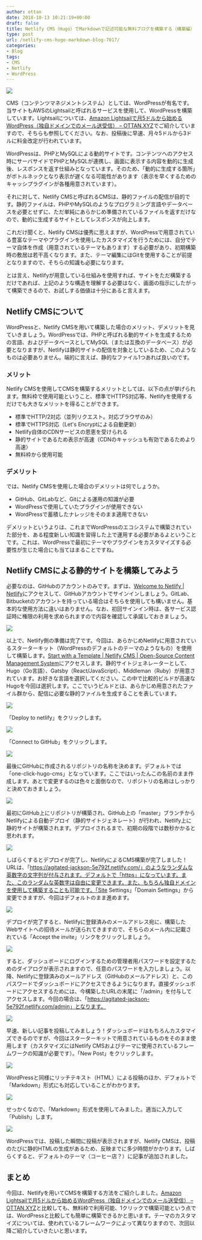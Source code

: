 ```yaml
---
author: ottan
date: 2018-10-13 10:21:19+00:00
draft: false
title: Netlify CMS（Hugo）でMarkdownで記述可能な無料ブログを構築する（構築編）
type: post
url: /netlify-cms-hugo-markdown-blog-7017/
categories:
- Blog
tags:
- CMS
- Netlify
- WordPress
---
```


![](/images/2018/10/181013-5bc19bd103c86.png)






CMS（コンテンツマネジメントシステム）としては、WordPressが有名です。当サイトもAWSのLightsailと呼ばれるサービスを使用して、WordPressを構築しています。Lightsailについては、[Amazon Lightsailで月5ドルから始めるWordPress（独自ドメインでのメール送受信） – OTTAN.XYZ](https://ottan.xyz/aws-lightsail-wordpress-domain-mail-6945/)でご紹介していますので、そちらも参照してください。なお、投稿後に早速、月々5ドルから3ドルに料金改定が行われています。





WordPressは、PHPとMySQLによる動的サイトです。コンテンツへのアクセス時にサーバサイドでPHPとMySQLが連携し、画面に表示する内容を動的に生成後、レスポンスを返す仕組みとなっています。そのため、「動的に生成する箇所」がボトルネックとなり表示が遅くなる可能性があります（表示を早くするためのキャッシプラグインが各種用意されています）。





それに対して、Netlify CMSと呼ばれるCMSは、静的ファイルの配信が目的です。静的ファイルは、PHPやMySQLのようなプログラミング言語やデータベースを必要とせずに、ただ単純にあらかじめ準備されているファイルを返すだけなので、動的に生成するサイトとしてレスポンスが向上します。





これだけ聞くと、Netlify CMSは優秀に思えますが、WordPressで用意されている豊富なテーマやプラグインを使用したカスタマイズを行うためには、自分でテーマ自体を作成（用意されているテーマもあります）する必要があり、初期構築時の敷居は若干高くなります。また、テーマ編集にはGitを使用することが前提となりますので、そちらの知識も必要になります。





とは言え、Netlifyが用意している仕組みを使用すれば、サイトをただ構築するだけであれば、上記のような構造を理解する必要はなく、画面の指示にしたがって構築できるので、お試しする価値は十分にあると言えます。





## Netlify CMSについて





WordPressと、Netlify CMSを用いて構築した場合のメリット、デメリットを見ていきましょう。WordPressでは、PHPと呼ばれる動的サイトを生成するための言語、およびデータベースとしてMySQL（または互換のデータベース）が必要となりますが、Netlifyは静的サイトの配信を対象としているため、このようなものは必要ありません。端的に言えば、静的な<html>ファイル1つあれば良いのです。





### メリット





Netlify CMSを使用してCMSを構築するメリットとしては、以下の点が挙げられます。無料枠で使用可能ということ、標準でHTTPS対応等、Netlifyを使用するだけでも大きなメリットを得ることができます。






  * 標準でHTTP/2対応（並列リクエスト。対応ブラウザのみ）
  * 標準でHTTPS対応（Let's Encryptによる自動更新）
  * Netlify自体のCDNサービスの恩恵を受けられる
  * 静的サイトであるため表示が高速（CDNのキャッシュも有効であるためより高速）
  * 無料枠から使用可能




### デメリット





では、Netlify CMSを使用した場合のデメリットは何でしょうか。






  * GitHub、GitLabなど、Gitによる運用の知識が必要
  * WordPressで使用していたプラグインが使用できない
  * WordPressで蓄積したナレッジをそのまま適用できない




デメリットというよりは、これまでWordPressのエコシステムで構築されていた部分を、ある程度新しい知識を習得した上で運用する必要があるよということです。これは、WordPressで最初にテーマやプラグインをカスタマイズする必要性が生じた場合にも当てはまることですね。





## Netlify CMSによる静的サイトを構築してみよう





必要なのは、GitHubのアカウントのみです。まずは、[Welcome to Netlify | Netlify](https://app.netlify.com/)にアクセスして、GitHubアカウントでサインインしましょう。GitLab、Bitbucketのアカウントを持っている場合はそちらを使用しても構いません。基本的な使用方法に違いはありません。なお、初回サインイン時は、各サービス認証時に権限の利用を求められますので内容を確認して承諾しておきましょう。





![](/images/2018/10/181013-5bc19f0b5c569.png)






以上で、Netlify側の準備は完了です。今回は、あらかじめNetlifyに用意されているスターターキット（WordPressのデフォルトのテーマのようなもの）を使用して構築します。[Start with a Template | Netlify CMS | Open-Source Content Management System](https://www.netlifycms.org/docs/start-with-a-template/)にアクセスします。静的サイトジェネレーターとして、Hugo（Go言語）、Gatsby（React/JavaScript）、Middleman（Ruby）が用意されています。お好きな言語を選択してください。この中で比較的ビルドが高速なHugoを今回は選択します。ここでいうビルドとは、あらかじめ用意されたファイル群から、配信に必要な静的ファイルを生成することを表しています。





![](/images/2018/10/181013-5bc1a06a57e0b.png)






「Deploy to netlify」をクリックします。





![](/images/2018/10/181013-5bc1a246be001.png)






「Connect to GitHub」をクリックします。





![](/images/2018/10/181013-5bc1a2803ebcc.png)






最後にGitHubに作成されるリポジトリの名称を決めます。デフォルトでは「one-click-hugo-cms」となっています。ここではいったんこの名前のまま作成します。あとで変更するのは色々と面倒なので、リポジトリの名称はしっかりと決めておきましょう。





![](/images/2018/10/181013-5bc1a2ff7c429.png)






最初にGitHub上にリポジトリが構築され、GitHub上の「master」ブランチからNetlifyによる自動デプロイ（静的サイトジェネレート）が行われ、Netlify上に静的サイトが構築されます。デプロイされるまで、初期の段階では数秒かかると思われます。





![](/images/2018/10/181013-5bc1a3774d362.png)






しばらくするとデプロイが完了し、NetlifyによるCMS構築が完了しました！URLは、「https://agitated-jackson-5e792f.netlify.com/」のようなランダムな英数字の文字列が付与されます。デフォルトで「https」になっています。また、このランダムな英数字は自由に変更できます。また、もちろん独自ドメインを使用して構築することも可能です。「Site Settings」「Domain Settings」から変更できますが、今回はデフォルトのまま進めます。





![](/images/2018/10/181013-5bc1a4e8a9b74.png)






デプロイが完了すると、Netlifyに登録済みのメールアドレス宛に、構築したWebサイトへの招待メールが送られてきますので、そちらのメール内に記載されている「Accept the invite」リンクをクリックしましょう。





![](/images/2018/10/181013-5bc1a5e68e2c5.png)






すると、ダッシュボードにログインするための管理者用パスワードを設定するためのダイアログが表示されますので、任意のパスワードを入力しましょう。以降、Netlifyに登録済みのメールアドレス（GitHubのメールアドレス）と、このパスワードでダッシュボードにアクセスできるようになります。直接ダッシュボードにアクセスするためには、今構築したURLの末尾に「/admin」を付与してアクセスします。今回の場合は、「https://agitated-jackson-5e792f.netlify.com/admin」となります。





![](/images/2018/10/181013-5bc1a665c5000.png)






早速、新しい記事を投稿してみましょう！ダッシュボードはもちろんカスタマイズできるのですが、今回はスターターキットで用意されているものをそのまま使用します（カスタマイズにはNetlify CMSおよびテーマに使用されているフレームワークの知識が必要です）。「New Post」をクリックします。





![](/images/2018/10/181013-5bc1a6ec60897.png)






WordPressと同様にリッチテキスト（HTML）による投稿のほか、デフォルトで「Markdown」形式にも対応していることがわかります。





![](/images/2018/10/181013-5bc1a749dc041.png)






せっかくなので、「Markdown」形式を使用してみました。適当に入力して「Publish」します。





![](/images/2018/10/181013-5bc1a7d123863.png)






WordPressでは、投稿した瞬間に投稿が表示されますが、Netlify CMSは、投稿のたびに静的HTMLの生成があるため、反映までに多少時間がかかります。しばらくすると、デフォルトのテーマ（コーヒー店？）に記事が追加されました。





## まとめ





今回は、Netlifyを用いてCMSを構築する方法をご紹介しました。[Amazon Lightsailで月5ドルから始めるWordPress（独自ドメインでのメール送受信） – OTTAN.XYZ](https://ottan.xyz/aws-lightsail-wordpress-domain-mail-6945/)と比較しても、無料枠で利用可能、1クリックで構築可能という点では、WordPressと比較しても簡単に構築できるかと思います。テーマのカスタマイズについては、使われているフレームワークによって異なりますので、次回以降ご紹介していきたいと思います。
